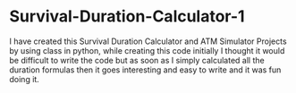 # Survival-Duration-Calculator-1
I have created this Survival Duration Calculator and ATM Simulator Projects by using class in python, while creating this code initially I thought it would be difficult to write the code but as soon as I simply calculated all the duration formulas then it goes interesting and easy to write and it was fun doing it.
